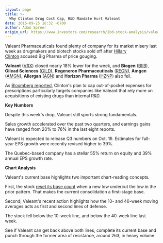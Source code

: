 ```yaml
---
layout: page
title: >-
  Why Clinton Drug Cost Cap, R&D Mandate Hurt Valeant
date: 2015-09-25 18:32 -0700
author: Adam Spreer
origin_url: https://www.investors.com/research/ibd-stock-analysis/valeant-sinks-on-clinton-price-gouging/
---
```





  

Valeant Pharmaceuticals found plenty of company for its market misery last week as drugmakers and biotech stocks sold off after [Hillary Clinton](http://news.investors.com/technology/092115-771997-clinton-drug-price-announcement-rattles-drug-stocks.htm) accused Big Pharma of price gouging.

  

**Valeant** ([VRX](https://research.investors.com/quote.aspx?symbol=VRX)) closed nearly 18% lower for the week, and **Biogen** ([BIIB](https://research.investors.com/quote.aspx?symbol=BIIB)), **Gilead Sciences** ([GILD](https://research.investors.com/quote.aspx?symbol=GILD)), **Regeneron Pharmaceuticals** ([REGN](https://research.investors.com/quote.aspx?symbol=REGN)), **Amgen** ([AMGN](https://research.investors.com/quote.aspx?symbol=AMGN)), **Allergan** ([AGN](https://research.investors.com/quote.aspx?symbol=AGN)) and **Horizon Pharma** ([HZNP](https://research.investors.com/quote.aspx?symbol=HZNP)) also fell.

  

As [Bloomberg reported](http://www.bloomberg.com/politics/articles/2015-09-22/hillary-clinton-drug-plan-would-cap-consumer-costs-mandate-r-d-spending), Clinton's plan to cap out-of-pocket expenses for prescriptions particularly targets companies like Valeant that rely more on acquisitions of existing drugs than internal R&D.  



  



**Key Numbers**

  

Despite this week's drop, Valeant still sports strong fundamentals.

  

Sales growth accelerated over the past two quarters, and earnings gains have ranged from 20% to 76% in the last eight reports.  



Valeant is expected to release Q3 numbers on Oct. 19. Estimates for full-year EPS growth were recently revised higher to 39%. 

  

The Quebec-based company has a stellar 55% return on equity and 39% annual EPS growth rate. 

  

**Chart Analysis**

  

Valeant's current base highlights two important chart-reading concepts. 

  

First, the stock [reset its base count](http://ibdtv.investors.com/656846-getting-started-counting-bases.aspx) when a new low undercut the low in the prior pattern. That makes the current consolidation a first-stage base. 

  

Second, Valeant's recent action highlights how the 10- and 40-week moving averages acts as first and second lines of defense. 

  

The stock fell below the 10-week line, and below the 40-week line last week.

  

See if Valeant can get back above both lines, complete its current base and punch through the former area of resistance, around 263, in heavy volume.




